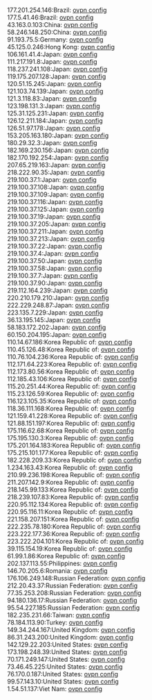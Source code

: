 177.201.254.146:Brazil: [ovpn config](vpn/177_201_254_146.ovpn)  
177.5.41.46:Brazil: [ovpn config](vpn/177_5_41_46.ovpn)  
43.163.0.103:China: [ovpn config](vpn/43_163_0_103.ovpn)  
58.246.148.250:China: [ovpn config](vpn/58_246_148_250.ovpn)  
91.193.75.5:Germany: [ovpn config](vpn/91_193_75_5.ovpn)  
45.125.0.246:Hong Kong: [ovpn config](vpn/45_125_0_246.ovpn)  
106.161.41.4:Japan: [ovpn config](vpn/106_161_41_4.ovpn)  
111.217.191.8:Japan: [ovpn config](vpn/111_217_191_8.ovpn)  
118.237.241.108:Japan: [ovpn config](vpn/118_237_241_108.ovpn)  
119.175.207.128:Japan: [ovpn config](vpn/119_175_207_128.ovpn)  
120.51.15.245:Japan: [ovpn config](vpn/120_51_15_245.ovpn)  
121.103.74.139:Japan: [ovpn config](vpn/121_103_74_139.ovpn)  
121.3.118.83:Japan: [ovpn config](vpn/121_3_118_83.ovpn)  
123.198.131.3:Japan: [ovpn config](vpn/123_198_131_3.ovpn)  
125.31.125.231:Japan: [ovpn config](vpn/125_31_125_231.ovpn)  
126.12.211.184:Japan: [ovpn config](vpn/126_12_211_184.ovpn)  
126.51.97.178:Japan: [ovpn config](vpn/126_51_97_178.ovpn)  
153.205.163.180:Japan: [ovpn config](vpn/153_205_163_180.ovpn)  
180.29.32.3:Japan: [ovpn config](vpn/180_29_32_3.ovpn)  
182.169.230.156:Japan: [ovpn config](vpn/182_169_230_156.ovpn)  
182.170.192.254:Japan: [ovpn config](vpn/182_170_192_254.ovpn)  
207.65.219.163:Japan: [ovpn config](vpn/207_65_219_163.ovpn)  
218.222.90.35:Japan: [ovpn config](vpn/218_222_90_35.ovpn)  
219.100.37.1:Japan: [ovpn config](vpn/219_100_37_1.ovpn)  
219.100.37.108:Japan: [ovpn config](vpn/219_100_37_108.ovpn)  
219.100.37.109:Japan: [ovpn config](vpn/219_100_37_109.ovpn)  
219.100.37.116:Japan: [ovpn config](vpn/219_100_37_116.ovpn)  
219.100.37.125:Japan: [ovpn config](vpn/219_100_37_125.ovpn)  
219.100.37.19:Japan: [ovpn config](vpn/219_100_37_19.ovpn)  
219.100.37.205:Japan: [ovpn config](vpn/219_100_37_205.ovpn)  
219.100.37.211:Japan: [ovpn config](vpn/219_100_37_211.ovpn)  
219.100.37.213:Japan: [ovpn config](vpn/219_100_37_213.ovpn)  
219.100.37.22:Japan: [ovpn config](vpn/219_100_37_22.ovpn)  
219.100.37.4:Japan: [ovpn config](vpn/219_100_37_4.ovpn)  
219.100.37.50:Japan: [ovpn config](vpn/219_100_37_50.ovpn)  
219.100.37.58:Japan: [ovpn config](vpn/219_100_37_58.ovpn)  
219.100.37.7:Japan: [ovpn config](vpn/219_100_37_7.ovpn)  
219.100.37.90:Japan: [ovpn config](vpn/219_100_37_90.ovpn)  
219.112.164.239:Japan: [ovpn config](vpn/219_112_164_239.ovpn)  
220.210.179.210:Japan: [ovpn config](vpn/220_210_179_210.ovpn)  
222.229.248.87:Japan: [ovpn config](vpn/222_229_248_87.ovpn)  
223.135.7.229:Japan: [ovpn config](vpn/223_135_7_229.ovpn)  
36.13.195.145:Japan: [ovpn config](vpn/36_13_195_145.ovpn)  
58.183.172.202:Japan: [ovpn config](vpn/58_183_172_202.ovpn)  
60.150.204.195:Japan: [ovpn config](vpn/60_150_204_195.ovpn)  
110.14.67.186:Korea Republic of: [ovpn config](vpn/110_14_67_186.ovpn)  
110.45.126.48:Korea Republic of: [ovpn config](vpn/110_45_126_48.ovpn)  
110.76.104.236:Korea Republic of: [ovpn config](vpn/110_76_104_236.ovpn)  
112.171.64.223:Korea Republic of: [ovpn config](vpn/112_171_64_223.ovpn)  
112.173.80.56:Korea Republic of: [ovpn config](vpn/112_173_80_56.ovpn)  
112.185.43.106:Korea Republic of: [ovpn config](vpn/112_185_43_106.ovpn)  
115.20.251.44:Korea Republic of: [ovpn config](vpn/115_20_251_44.ovpn)  
115.23.126.59:Korea Republic of: [ovpn config](vpn/115_23_126_59.ovpn)  
116.123.105.35:Korea Republic of: [ovpn config](vpn/116_123_105_35.ovpn)  
118.36.111.168:Korea Republic of: [ovpn config](vpn/118_36_111_168.ovpn)  
121.159.41.228:Korea Republic of: [ovpn config](vpn/121_159_41_228.ovpn)  
121.88.151.197:Korea Republic of: [ovpn config](vpn/121_88_151_197.ovpn)  
175.116.62.68:Korea Republic of: [ovpn config](vpn/175_116_62_68.ovpn)  
175.195.130.3:Korea Republic of: [ovpn config](vpn/175_195_130_3.ovpn)  
175.201.164.183:Korea Republic of: [ovpn config](vpn/175_201_164_183.ovpn)  
175.215.101.177:Korea Republic of: [ovpn config](vpn/175_215_101_177.ovpn)  
182.228.209.33:Korea Republic of: [ovpn config](vpn/182_228_209_33.ovpn)  
1.234.163.43:Korea Republic of: [ovpn config](vpn/1_234_163_43.ovpn)  
210.99.236.198:Korea Republic of: [ovpn config](vpn/210_99_236_198.ovpn)  
211.207.142.9:Korea Republic of: [ovpn config](vpn/211_207_142_9.ovpn)  
218.145.99.133:Korea Republic of: [ovpn config](vpn/218_145_99_133.ovpn)  
218.239.107.83:Korea Republic of: [ovpn config](vpn/218_239_107_83.ovpn)  
220.95.112.134:Korea Republic of: [ovpn config](vpn/220_95_112_134.ovpn)  
220.95.116.11:Korea Republic of: [ovpn config](vpn/220_95_116_11.ovpn)  
221.158.207.151:Korea Republic of: [ovpn config](vpn/221_158_207_151.ovpn)  
222.235.78.180:Korea Republic of: [ovpn config](vpn/222_235_78_180.ovpn)  
223.222.177.36:Korea Republic of: [ovpn config](vpn/223_222_177_36.ovpn)  
223.222.204.101:Korea Republic of: [ovpn config](vpn/223_222_204_101.ovpn)  
39.115.154.19:Korea Republic of: [ovpn config](vpn/39_115_154_19.ovpn)  
61.99.1.86:Korea Republic of: [ovpn config](vpn/61_99_1_86.ovpn)  
202.137.113.55:Philippines: [ovpn config](vpn/202_137_113_55.ovpn)  
146.70.205.6:Romania: [ovpn config](vpn/146_70_205_6.ovpn)  
176.106.249.148:Russian Federation: [ovpn config](vpn/176_106_249_148.ovpn)  
212.20.43.37:Russian Federation: [ovpn config](vpn/212_20_43_37.ovpn)  
77.35.253.208:Russian Federation: [ovpn config](vpn/77_35_253_208.ovpn)  
94.180.136.17:Russian Federation: [ovpn config](vpn/94_180_136_17.ovpn)  
95.54.227.185:Russian Federation: [ovpn config](vpn/95_54_227_185.ovpn)  
182.235.231.66:Taiwan: [ovpn config](vpn/182_235_231_66.ovpn)  
78.184.113.90:Turkey: [ovpn config](vpn/78_184_113_90.ovpn)  
149.34.244.167:United Kingdom: [ovpn config](vpn/149_34_244_167.ovpn)  
86.31.243.200:United Kingdom: [ovpn config](vpn/86_31_243_200.ovpn)  
142.129.22.203:United States: [ovpn config](vpn/142_129_22_203.ovpn)  
173.198.248.39:United States: [ovpn config](vpn/173_198_248_39.ovpn)  
70.171.249.147:United States: [ovpn config](vpn/70_171_249_147.ovpn)  
73.46.45.225:United States: [ovpn config](vpn/73_46_45_225.ovpn)  
76.170.0.187:United States: [ovpn config](vpn/76_170_0_187.ovpn)  
99.57.143.10:United States: [ovpn config](vpn/99_57_143_10.ovpn)  
1.54.51.137:Viet Nam: [ovpn config](vpn/1_54_51_137.ovpn)  
